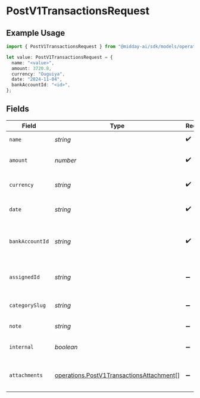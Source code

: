 # PostV1TransactionsRequest

## Example Usage

```typescript
import { PostV1TransactionsRequest } from "@midday-ai/sdk/models/operations";

let value: PostV1TransactionsRequest = {
  name: "<value>",
  amount: 3720.8,
  currency: "Ouguiya",
  date: "2024-11-04",
  bankAccountId: "<id>",
};
```

## Fields

| Field                                                                                                | Type                                                                                                 | Required                                                                                             | Description                                                                                          |
| ---------------------------------------------------------------------------------------------------- | ---------------------------------------------------------------------------------------------------- | ---------------------------------------------------------------------------------------------------- | ---------------------------------------------------------------------------------------------------- |
| `name`                                                                                               | *string*                                                                                             | :heavy_check_mark:                                                                                   | Name of the transaction.                                                                             |
| `amount`                                                                                             | *number*                                                                                             | :heavy_check_mark:                                                                                   | Amount of the transaction.                                                                           |
| `currency`                                                                                           | *string*                                                                                             | :heavy_check_mark:                                                                                   | Currency of the transaction.                                                                         |
| `date`                                                                                               | *string*                                                                                             | :heavy_check_mark:                                                                                   | Date of the transaction (ISO 8601).                                                                  |
| `bankAccountId`                                                                                      | *string*                                                                                             | :heavy_check_mark:                                                                                   | Bank account ID associated with the transaction.                                                     |
| `assignedId`                                                                                         | *string*                                                                                             | :heavy_minus_sign:                                                                                   | Assigned user ID for the transaction.                                                                |
| `categorySlug`                                                                                       | *string*                                                                                             | :heavy_minus_sign:                                                                                   | Category slug for the transaction.                                                                   |
| `note`                                                                                               | *string*                                                                                             | :heavy_minus_sign:                                                                                   | Note for the transaction.                                                                            |
| `internal`                                                                                           | *boolean*                                                                                            | :heavy_minus_sign:                                                                                   | Whether the transaction is internal.                                                                 |
| `attachments`                                                                                        | [operations.PostV1TransactionsAttachment](../../models/operations/postv1transactionsattachment.md)[] | :heavy_minus_sign:                                                                                   | Array of attachments for the transaction.                                                            |